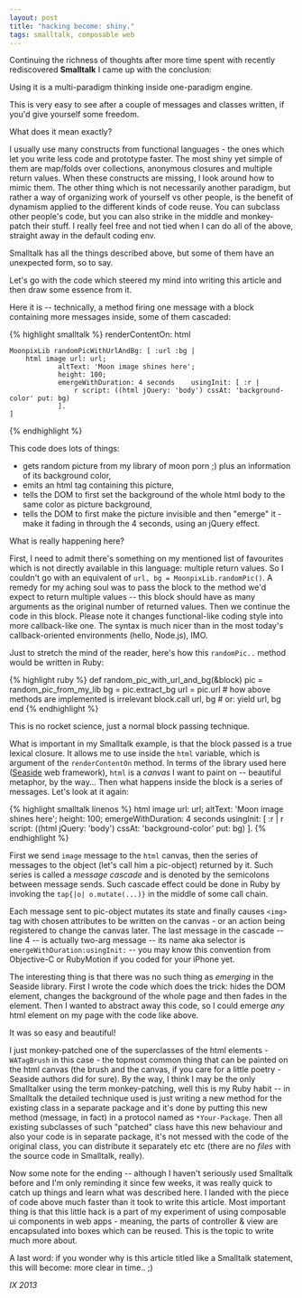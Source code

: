 ```yaml
---
layout: post
title: "hacking become: shiny."
tags: smalltalk, composable web
---
```


Continuing the richness of thoughts after more time spent with recently rediscovered **Smalltalk** I came up with the conclusion:

Using it is a multi-paradigm thinking inside one-paradigm engine.

This is very easy to see after a couple of messages and classes written, if you'd give yourself some freedom.

What does it mean exactly?

I usually use many constructs from functional languages - the ones which let you write less code and prototype faster. The most shiny yet simple of them are map/folds over collections, anonymous closures and multiple return values. When these constructs are missing, I look around how to mimic them.
The other thing which is not necessarily another paradigm, but rather a way of organizing work of yourself vs other people, is the benefit of dynamism applied to the different kinds of code reuse. You can subclass other people's code, but you can also strike in the middle and monkey-patch their stuff. I really feel free and not tied when I can do all of the above, straight away in the default coding env.

Smalltalk has all the things described above, but some of them have an unexpected form, so to say.

Let's go with the code which steered my mind into writing this article and then draw some essence from it.

Here it is -- technically, a method firing one message with a block containing more messages inside, some of them cascaded:

{% highlight smalltalk %}
renderContentOn: html

    MoonpixLib randomPicWithUrlAndBg: [ :url :bg |
        html image url: url; 
                altText: 'Moon image shines here';
                height: 100;
                emergeWithDuration: 4 seconds    usingInit: [ :r |
                    r script: ((html jQuery: 'body') cssAt: 'background-color' put: bg)
                ].  
    ]
{% endhighlight %}

This code does lots of things:
* gets random picture from my library of moon porn ;) plus an information of its background color,
* emits an html tag containing this picture,
* tells the DOM to first set the background of the whole html body to the same color as picture background,
* tells the DOM to first make the picture invisible and then "emerge" it - make it fading in through the 4 seconds, using an jQuery effect.

What is really happening here?

First, I need to admit there's something on my mentioned list of favourites which is not directly available in this language: multiple return values. So I couldn't go with an equivalent of `url, bg = MoonpixLib.randomPic()`. A remedy for my aching soul was to pass the block to the method we'd expect to return multiple values -- this block should have as many arguments as the original number of returned values. Then we continue the code in this block. Please note it changes functional-like coding style into more callback-like one. The syntax is much nicer than in the most today's callback-oriented environments (hello, Node.js), IMO.

Just to stretch the mind of the reader, here's how this `randomPic..` method would be written in Ruby:

{% highlight ruby %}
def random_pic_with_url_and_bg(&block)
    pic = random_pic_from_my_lib
    bg = pic.extract_bg
    url = pic.url
    # how above methods are implemented is irrelevant
    block.call url, bg  # or:  yield url, bg
end
{% endhighlight %}

This is no rocket science, just a normal block passing technique.

What is important in my Smalltalk example, is that the block passed is a true lexical closure. It allows me to use inside the `html` variable, which is argument of the `renderContentOn` method. In terms of the library used here ([Seaside] web framework), `html` is a *canvas* I want to paint on -- beautiful metaphor, by the way... Then what happens inside the block is a series of messages. Let's look at it again:

{% highlight smalltalk linenos %}
        html image url: url; 
                altText: 'Moon image shines here';
                height: 100;
                emergeWithDuration: 4 seconds    usingInit: [ :r |
                    r script: ((html jQuery: 'body') cssAt: 'background-color' put: bg)
                ]. 
{% endhighlight %}

First we send `image` message to the `html` canvas, then the series of messages to the object (let's call him a pic-object) returned by it. Such series is called a *message cascade* and is denoted by the semicolons between message sends. Such cascade effect could be done in Ruby by invoking the `tap{|o| o.mutate(...)}` in the middle of some call chain.

Each message sent to pic-object mutates its state and finally causes `<img>` tag with chosen attributes to be written on the canvas - or an action being registered to change the canvas later. The last message in the cascade -- line 4 -- is actually two-arg message -- its name aka selector is `emergeWithDuration:usingInit:` -- you may know this convention from Objective-C or RubyMotion if you coded for your iPhone yet. 

The interesting thing is that there was no such thing as *emerging* in the Seaside library. First I wrote the code which does the trick: hides the DOM element, changes the background of the whole page and then fades in the element. Then I wanted to abstract away this code, so I could emerge *any* html element on my page with the code like above.

It was so easy and beautiful!

I just monkey-patched one of the superclasses of the html elements - `WATagBrush` in this case - the topmost common thing that can be painted on the html canvas (the brush and the canvas, if you care for a little poetry - Seaside authors did for sure).  By the way, I think I may be the only Smalltalker using the term monkey-patching, well this is my Ruby habit -- in Smalltalk the detailed technique used is just writing a new method for the existing class in a separate package and it's done by putting this new method (message, in fact) in a protocol named as `*Your-Package`. Then all existing subclasses of such "patched" class have this new behaviour and also your code is in separate package, it's not messed with the  code of the original class, you can distribute it separately etc etc (there are no *files* with the source code in Smalltalk, really).

Now some note for the ending -- although I haven't seriously used Smalltalk before and I'm only reminding it since few weeks, it was really quick to catch up things and learn what was described here. I landed with the piece of code above much faster than it took to write this article. Most important thing is that this little hack is a part of my experiment of using composable ui components in web apps - meaning, the parts of controller & view are encapsulated into boxes which can be reused. This is the topic to write much more about. 

A last word: if you wonder why is this article titled like a Smalltalk statement, this will become: more clear in time.. ;)

<!--eoe-->
*IX 2013*

[Seaside]: http://seaside.st
